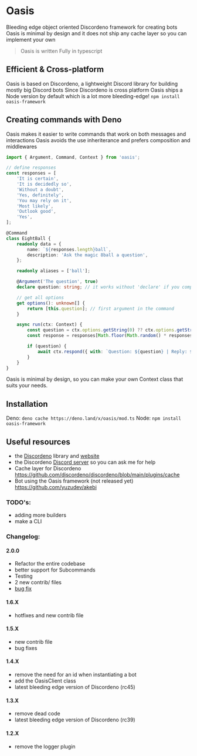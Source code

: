 # Oasis

Bleeding edge object oriented Discordeno framework for creating bots Oasis is minimal by design and it does not ship any
cache layer so you can implement your own

> Oasis is written Fully in typescript

## Efficient & Cross-platform

Oasis is based on Discordeno, a lightweight Discord library for building mostly big Discord bots Since Discordeno is
cross platform Oasis ships a Node version by default which is a lot more bleeding-edge! `npm install oasis-framework`

## Creating commands with Deno

Oasis makes it easier to write commands that work on both messages and interactions Oasis avoids the use inheriterance
and prefers composition and middlewares

```ts
import { Argument, Command, Context } from 'oasis';

// define responses
const responses = [
    'It is certain',
    'It is decidedly so',
    'Without a doubt',
    'Yes, definitely',
    'You may rely on it',
    'Most likely',
    'Outlook good',
    'Yes',
];

@Command
class EightBall {
    readonly data = {
        name: `${responses.length}ball`,
        description: 'Ask the magic 8ball a question',
    };

    readonly aliases = ['ball'];

    @Argument('The question', true)
    declare question: string; // it works without 'declare' if you compile down to ES2020

    // get all options
    get options(): unknown[] {
        return [this.question]; // first argument in the command
    }

    async run(ctx: Context) {
        const question = ctx.options.getString(0) ?? ctx.options.getString('question');
        const response = responses[Math.floor(Math.random() * responses.length)];

        if (question) {
            await ctx.respond({ with: `Question: ${question} | Reply: ${response}` });
        }
    }
}
```

Oasis is minimal by design, so you can make your own Context class that suits your needs.

## Installation

Deno: `deno cache https://deno.land/x/oasis/mod.ts` Node: `npm install oasis-framework`

## Useful resources

- the [Discordeno](https://github.com/discordeno/discordeno) library and [website](https://discordeno.mod.land/)
- the Discordeno [Discord server](https://discord.gg/ddeno) so you can ask me for help
- Cache layer for Discordeno https://github.com/discordeno/discordeno/blob/main/plugins/cache
- Bot using the Oasis framework (not released yet) https://github.com/yuzudev/akebi

### TODO's:

- adding more builders
- make a CLI

### Changelog:

#### 2.0.0

- Refactor the entire codebase
- better support for Subcommands
- Testing
- 2 new contrib/ files
- [bug fix](https://github.com/yuzudev/oasis/issues/2#issue-1264940912)

#### 1.6.X

- hotfixes and new contrib file

#### 1.5.X

- new contrib file
- bug fixes

#### 1.4.X

- remove the need for an id when instantiating a bot
- add the OasisClient class
- latest bleeding edge version of Discordeno (rc45)

#### 1.3.X

- remove dead code
- latest bleeding edge version of Discordeno (rc39)

#### 1.2.X

- remove the logger plugin
